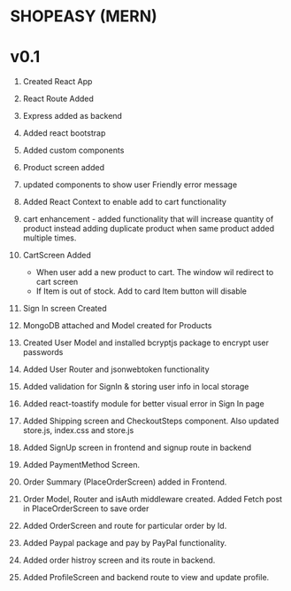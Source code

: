 # SHOPEASY (MERN)

# v0.1

1. Created React App
2. React Route Added
3. Express added as backend
4. Added react bootstrap
5. Added custom components
6. Product screen added
7. updated components to show user Friendly error message
8. Added React Context to enable add to cart functionality

9. cart enhancement - added functionality that will increase quantity of product instead adding duplicate product when same product added multiple times.

10. CartScreen Added

    - When user add a new product to cart. The window wil redirect to cart screen
    - If Item is out of stock. Add to card Item button will disable

11. Sign In screen Created

12. MongoDB attached and Model created for Products

13. Created User Model and installed bcryptjs package to encrypt user passwords

14. Added User Router and jsonwebtoken functionality

15. Added validation for SignIn & storing user info in local storage

16. Added react-toastify module for better visual error in Sign In page

17. Added Shipping screen and CheckoutSteps component. Also updated store.js, index.css and store.js

18. Added SignUp screen in frontend and signup route in backend

19. Added PaymentMethod Screen.

20. Order Summary (PlaceOrderScreen) added in Frontend.

21. Order Model, Router and isAuth middleware created. Added Fetch post in PlaceOrderScreen to save order

22. Added OrderScreen and route for particular order by Id.

23. Added Paypal package and pay by PayPal functionality.

24. Added order histroy screen and its route in backend.

25. Added ProfileScreen and backend route to view and update profile.
